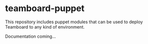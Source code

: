 # teamboard-puppet

This repository includes puppet modules that can be used to deploy Teamboard to any kind of environment.

Documentation coming...
